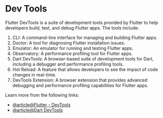 # Dev Tools

Flutter DevTools is a suite of development tools provided by Flutter to help developers build, test, and debug Flutter apps. The tools include:

1. CLI: A command-line interface for managing and building Flutter apps.
2. Doctor: A tool for diagnosing Flutter installation issues.
3. Emulator: An emulator for running and testing Flutter apps.
4. Observatory: A performance profiling tool for Flutter apps.
5. Dart DevTools: A browser-based suite of development tools for Dart, including a debugger and performance profiling tools.
6. Hot Reload: A feature that allows developers to see the impact of code changes in real-time.
7. DevTools Extension: A browser extension that provides advanced debugging and performance profiling capabilities for Flutter apps.

Learn more from the following links:

- [@article@Flutter - DevTools](https://docs.flutter.dev/development/tools/devtools/overview)
- [@article@Dart DevTools](https://dart.dev/tools/dart-devtools)
